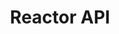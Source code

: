---
title: Reactor API
description: Manage extensions, rules, and other resources related to tags.
openAPISpec: https://raw.githubusercontent.com/AdobeDocs/experience-platform-apis/main/src/swagger-specs/reactor.yaml
keywords: 
  - Experience Platform
  - API Documentation
  - JavaScript
--- 
